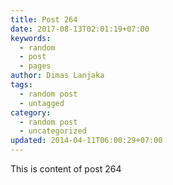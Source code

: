 ```yaml
---
title: Post 264
date: 2017-08-13T02:01:19+07:00
keywords:
  - random
  - post
  - pages
author: Dimas Lanjaka
tags:
  - random post
  - untagged
category:
  - random post
  - uncategorized
updated: 2014-04-11T06:00:29+07:00
---
```

This is content of post 264